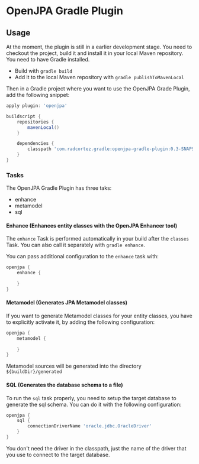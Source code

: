 # OpenJPA Gradle Plugin

## Usage
At the moment, the plugin is still in a earlier development stage. You need to checkout the project, build it and 
install it in your local Maven repository. You need to have Gradle installed.

 * Build with `gradle build`
 * Add it to the local Maven repository with `gradle publishToMavenLocal`
 
Then in a Gradle project where you want to use the OpenJPA Grade Plugin, add the following snippet:
 
```gradle
apply plugin: 'openjpa'

buildscript {
    repositories {
        mavenLocal()
    }

    dependencies {
        classpath 'com.radcortez.gradle:openjpa-gradle-plugin:0.3-SNAPSHOT'
    }
}
```

### Tasks
The OpenJPA Gradle Plugin has three taks:
* enhance
* metamodel
* sql

#### Enhance (Enhances entity classes with the OpenJPA Enhancer tool)
The `enhance` Task is performed automatically in your build after the `classes` Task. You can also call it separately
with `gradle enhance`.

You can pass additional configuration to the `enhance` task with:

```gradle
openjpa {
    enhance {
       
    }
}
```

#### Metamodel (Generates JPA Metamodel classes)
If you want to generate Metamodel classes for your entity classes, you have to explicitly activate it, by adding the 
following configuration:

```gradle
openjpa {
    metamodel {
       
    }
}
```

Metamodel sources will be generated into the directory `${buildDir}/generated`

#### SQL (Generates the database schema to a file)
To run the `sql` task properly, you need to setup the target database to generate the sql schema. You can do it with 
the following configuration:

```gradle
openjpa {
    sql {
        connectionDriverName 'oracle.jdbc.OracleDriver'
    }
}
```

You don't need the driver in the classpath, just the name of the driver that you use to connect to the target database.
